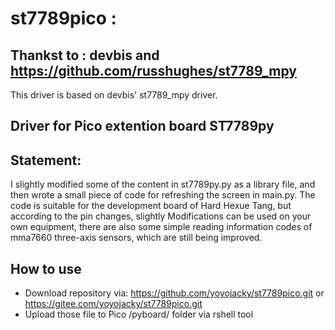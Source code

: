 # st7789pico : 
## Thankst to : devbis and https://github.com/russhughes/st7789_mpy
This driver is based on devbis' st7789_mpy driver. 
## Driver for Pico extention board  ST7789py 
## Statement:
I slightly modified some of the content in st7789py.py as a library file, and then wrote a small piece of code for refreshing the screen in main.py. The code is suitable for the development board of Hard Hexue Tang, but according to the pin changes, slightly Modifications can be used on your own equipment, there are also some simple reading information codes of mma7660 three-axis sensors, which are still being improved.
## How to use 
* Download repository via: https://github.com/yoyojacky/st7789pico.git or https://gitee.com/yoyojacky/st7789pico.git
* Upload those file to Pico /pyboard/ folder via rshell tool
